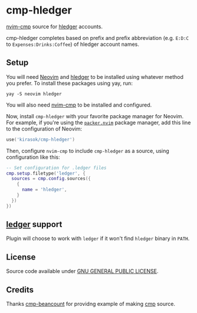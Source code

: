 # cmp-hledger

[nvim-cmp](https://github.com/hrsh7th/nvim-cmp) source for [hledger](https://hledger.org/) accounts.

cmp-hledger completes based on prefix and prefix abbreviation (e.g. `E:D:C` to `Expenses:Drinks:Coffee`) of hledger account names.

## Setup

You will need [Neovim](https://neovim.io/) and [hledger](https://hledger.org/) to be installed using whatever method you prefer. To install these packages using yay, run:

```shell
yay -S neovim hledger
```

You will also need [nvim-cmp](https://github.com/hrsh7th/nvim-cmp) to be installed and configured.

Now, install `cmp-hledger` with your favorite package manager for Neovim. For example, if you're using the [`packer.nvim`](https://github.com/wbthomason/packer.nvim) package manager, add this line to the configuration of Neovim:

```lua
use('kirasok/cmp-hledger')
```

Then, configure `nvim-cmp` to include `cmp-hledger` as a source, using configuration like this:

```lua
-- Set configuration for .ledger files
cmp.setup.filetype('ledger', {
  sources = cmp.config.sources({
    {
      name = 'hledger',
    }
  })
})
```


## [ledger](https://github.com/ledger/ledger) support

Plugin will choose to work with `ledger` if it won't find `hledger` binary in `PATH`.

## License

Source code available under [GNU GENERAL PUBLIC LICENSE](https://www.gnu.org/licenses).

## Credits

Thanks [cmp-beancount](https://github.com/crispgm/cmp-beancount) for providng example of making [cmp](https://github.com/hrsh7th/nvim-cmp) source.
